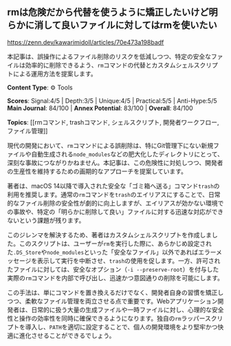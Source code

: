 ## rmは危険だから代替を使うように矯正したいけど明らかに消して良いファイルに対してはrmを使いたい

https://zenn.dev/kawarimidoll/articles/70e473a198badf

本記事は、誤操作によるファイル削除のリスクを低減しつつ、特定の安全なファイルは効率的に削除できるよう、`rm`コマンドの代替とカスタムシェルスクリプトによる運用方法を提案します。

**Content Type**: ⚙️ Tools

**Scores**: Signal:4/5 | Depth:3/5 | Unique:4/5 | Practical:5/5 | Anti-Hype:5/5
**Main Journal**: 84/100 | **Annex Potential**: 83/100 | **Overall**: 84/100

**Topics**: [[rmコマンド, trashコマンド, シェルスクリプト, 開発者ワークフロー, ファイル管理]]

現代の開発において、`rm`コマンドによる誤削除は、特にGit管理下にない新規ファイルや自動生成される`node_modules`などの肥大化したディレクトリにとって、深刻な事故につながりかねません。本記事は、この危険性に対処しつつ、開発者の生産性を維持するための画期的なアプローチを提案しています。

著者は、macOS 14以降で導入された安全な「ゴミ箱へ送る」コマンド`trash`の利用を推奨します。通常の`rm`コマンドを`trash`のエイリアスにすることで、日常的なファイル削除の安全性が劇的に向上しますが、エイリアスが効かない環境での事故や、特定の「明らかに削除して良い」ファイルに対する迅速な対応ができないという課題が残ります。

このジレンマを解決するため、著者はカスタムシェルスクリプトを作成しました。このスクリプトは、ユーザーが`rm`を実行した際に、あらかじめ設定された`.DS_Store`や`node_modules`といった「安全なファイル」以外であればエラーメッセージを表示して実行を中断させ、`trash`の使用を促します。一方、許可されたファイルに対しては、安全なオプション（`-i --preserve-root`）を付与した実際の`rm`コマンドを内部で呼び出し、迅速かつ意図通りの削除を可能にします。

この手法は、単にコマンドを置き換えるだけでなく、開発者自身の習慣を矯正しつつ、柔軟なファイル管理を両立させる点で重要です。Webアプリケーション開発者は、日常的に扱う大量の生成ファイルや一時ファイルに対し、心理的な安全性と操作の効率性を同時に確保できるようになります。独自の`rm`ラッパースクリプトを導入し、`PATH`を適切に設定することで、個人の開発環境をより堅牢かつ快適に進化させることができるでしょう。
